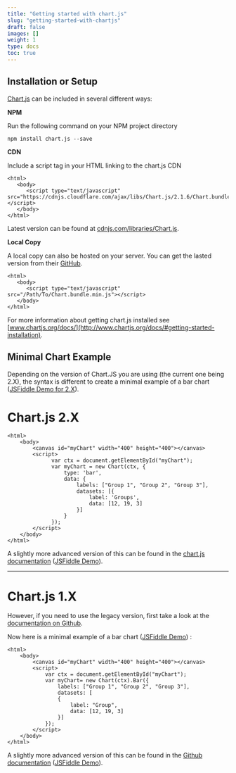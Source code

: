 ```yaml
---
title: "Getting started with chart.js"
slug: "getting-started-with-chartjs"
draft: false
images: []
weight: 1
type: docs
toc: true
---
```


## Installation or Setup
[Chart.js](http://www.chartjs.org) can be included in several different ways:

**NPM**

Run the following command on your NPM project directory

    npm install chart.js --save

**CDN**

Include a script tag in your HTML linking to the chart.js CDN

    <html>
       <body>    
          <script type="text/javascript" src="https://cdnjs.cloudflare.com/ajax/libs/Chart.js/2.1.6/Chart.bundle.min.js"></script>
       </body>
    </html>

Latest version can be found at [cdnjs.com/libraries/Chart.js](https://cdnjs.com/libraries/Chart.js).

**Local Copy**

A local copy can also be hosted on your server. You can get the lasted version from their [GitHub](https://github.com/chartjs/Chart.js/releases).

    <html>
       <body>    
          <script type="text/javascript" src="/Path/To/Chart.bundle.min.js"></script>
       </body>
    </html>

For more information about getting chart.js installed see [www.chartjs.org/docs/](http://www.chartjs.org/docs/#getting-started-installation).

## Minimal Chart Example
Depending on the version of Chart.JS you are using (the current one being 2.X), the syntax is different to create a minimal example of a bar chart ([JSFiddle Demo for 2.X](https://jsfiddle.net/ywdguuz7/2/)).

<h1>Chart.js 2.X</h1>

<!-- language: lang-html -->

    <html>
        <body>
            <canvas id="myChart" width="400" height="400"></canvas>
            <script>
                  var ctx = document.getElementById("myChart");
                  var myChart = new Chart(ctx, {
                      type: 'bar',
                      data: {
                          labels: ["Group 1", "Group 2", "Group 3"],
                          datasets: [{
                              label: 'Groups',
                              data: [12, 19, 3]
                          }]
                      }
                  });
            </script>
        </body>
    </html>

A slightly more advanced version of this can be found in the [chart.js documentation](http://www.chartjs.org/docs/#getting-started-creating-a-chart) ([JSFiddle Demo](https://jsfiddle.net/ywdguuz7/1/)).
<hr>

# Chart.js 1.X
However, if you need to use the legacy version, first take a look at the [documentation on Github](https://github.com/chartjs/Chart.js/tree/v1.1.1/docs).

Now here is a minimal example of a bar chart ([JSFiddle Demo](https://jsfiddle.net/cocw07xx/)) :

<!-- language: lang-html -->

    <html>
        <body>
            <canvas id="myChart" width="400" height="400"></canvas>
            <script>
                var ctx = document.getElementById("myChart");
                var myChart= new Chart(ctx).Bar({
                    labels: ["Group 1", "Group 2", "Group 3"],
                    datasets: [
                    {
                        label: "Group",
                        data: [12, 19, 3]
                    }]
                });
            </script>
        </body>
    </html>

A slightly more advanced version of this can be found in the [Github documentation](https://github.com/chartjs/Chart.js/blob/v1.1.1/docs/02-Bar-Chart.md) ([JSFiddle Demo](https://jsfiddle.net/cocw07xx/1/)).

